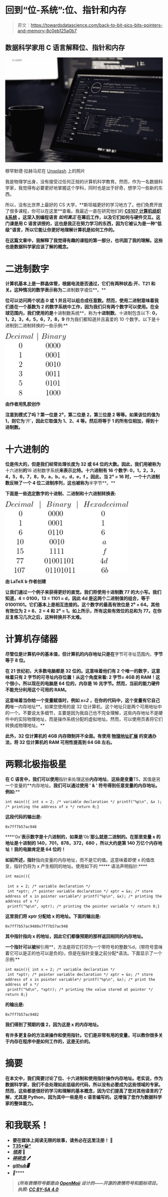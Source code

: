 # 回到“位-系统”:位、指针和内存

> 原文：<https://towardsdatascience.com/back-to-bit-sics-bits-pointers-and-memory-8c0eb125a0b7>

## 数据科学家用 C 语言解释位、指针和内存

![](img/f3978ba56492d32b407b1aa647ee1230.png)

穆罕默德·拉赫马尼在 [Unsplash](https://unsplash.com?utm_source=medium&utm_medium=referral) 上的照片

我是物理学出身，没有接受过任何正规的计算机科学教育。然而，作为一名数据科学家，我觉得有必要更好地掌握这个学科，同时也是出于好奇，想学习一些新的东西。

所以，没有比世界上最好的 CS 大学，**斯坦福更好的学习地方了。他们免费开放了很多课程，你可以在这里[](https://online.stanford.edu/free-courses)**查看。我最近一直在研究他们的 [**CS107 计算机组织&系统**](https://web.stanford.edu/class/archive/cs/cs107/cs107.1222/) **。**这深入到编程语言 ***如何真正*** 在幕后工作，以及它们如何与硬件交互。这门课是用 C 语言讲授的，这也是我正在努力学习的东西，因为它被认为是一种“低级”语言，所以它能让你更好地理解计算机是如何工作的。****

**在这篇文章中，我解释了我觉得有趣的课程的第一部分，也巩固了我的理解。这些也是数据科学家应该了解的概念。**

# **二进制数字**

**计算机基本上是一群晶体管，根据电流是否通过，它们有两种状态:开、T21 和关。这种情况的数学表示称为**二进制数字或位**。**

**位可以访问两个状态 **0** 或 **1** 并且可以组合成任意数。然而，使用二进制意味着我们是在一个基数为 2 的数字系统中工作，因为我们只有两个数字可以使用。在全球范围内，我们使用的是**十进制数系统**，称为**十进制数**。十进制包含以下: **0，1，2，3，4，5，6，7，8，9** 作为我们都知道并且喜爱的 10 个数字。以下是十进制到二进制转换的一些示例:**

**![](img/a10c57e279c678b5ab5500c37f9f5c75.png)**

**由作者用乳胶创作**

**注意到模式了吗？第一位是 2⁰，第二位是 2，第三位是 2 等等。如果该位的值为 1，则它为**‘开’**，因此它取值为 1、2、4 等。然后将等于 1 的所有位相加，得到十进制数。**

# **十六进制的**

**位是伟大的，但是我们经常处理长度为 32 或 64 位的大数。因此，我们用被称为**十六进制**的**16 进制数字系统**来表示比特。十六进制有 16 个数字: **0，1，2，3，4，5，6，7，8，9，a，b，c，d，e，f** 。因此，当 2⁴ = 16 时，一个十六进制数反映了一个 **4 位二进制序列**，这也被称为**半字节**。**

**下面是一些选定数字的十进制、二进制和十六进制转换表:**

**![](img/bd6a96775a73c23db3b0665e91ad8fdc.png)**

**由 LaTeX b 作者创建**

**让我们通过一个例子来获得更好的直觉。我们将使用十进制数 77 的大小写。我们知道，4 = 0100，13 = 1101 = d，因此 4d 是这两个二进制值的组合，等于 01001101。它们基本上是相互连接的。这个数字的最高有效位是 2⁶ = 64。其他有效位为 2 = 8、2 = 4 和 2⁰ = 1。如上所示，所有这些有效位的总和为 77。在你反复练习几次之后，这种转换并不太难。**

# **计算机存储器**

**尽管位是计算机中的基本值，但计算机的内存地址只是在**字节可寻址范围内，**字节等于 8 位。**

**在 21 世纪初，大多数电脑都是 32 位的。这意味着他们有 2 个唯一的数字，这意味着只有 **2 字节的可寻址内存位置**！从这个角度来看: **2 字节= 4GB 的 RAM！这个很小，所以现在的电脑是 64 位的，内存是 16 兆字节。然而，当前的能力硬件不能充分利用这个可用的 RAM。****

**这意味着当你给一个变量赋值时，例如 ***x=2*** ，在你的代码中，这个变量有它自己的**唯一内存地址**。如果您使用的是 32 位计算机，这个地址只是两个可用地址中的一个。不要说太多细节，主要是因为我自己也不完全理解，这些内存地址不是硬件中的实际物理地址，而是操作系统分配的虚拟地址。然而，可以使用页表将它们转换成物理地址。**

**此外，32 位计算机的 4GB 内存限制并不全面。有使用 [**物理地址扩展**](https://en.wikipedia.org/wiki/Physical_Address_Extension) 的变通办法，将 32 位计算机的 RAM 可用性提高到 64 GB 左右。**

# **两颗北极指极星**

**在 C 语言中，我们可以使用**指针来处理这些**内存地址**。**这些是变量**T5，其值是另一个变量的**内存地址。**我们可以通过使用 **' & '** 符号得到任意变量的内存地址。例如:****

```
int main(){ int x = 2; /* variable declaration */ printf("%p\n", &x ); /* printing the address of x */ return 0;}
```

**这段代码的输出是:**

```
0x7ff7b57ac948
```

****‘0x’**表示数字是十六进制的，如果是**‘0b’**那么就是二进制的。在那里变量 x 的地址是十进制的 **140，701，878，372，680** ，所以大约是第 140 万亿个内存地址！我的电脑肯定是 64 位的！**

**如前所述，指针**指向变量的内存地址，而不是它的值。这意味着即使 x 的值改变，指针仍将为 x 产生相同的地址。使用如下的 ***** 语法声明指针:****

```
int main(){

 int x = 2; /* variable declaration */
 int *xptr; /* pointer variable declaration */ xptr = &x; /* store address of x in pointer variable*/ printf("%p\n", &x); /* printing the address of x */
 printf("%p\n", xptr); /* printing the pointer variable */ return 0;}
```

**这里我们将 **xptr** 分配给 **x** 的地址。下面的输出是:**

```
0x7ff7b57ac9480x7ff7b57ac948
```

**其中指针指向 x 的地址，因此它们都像预期的那样返回相同的内存地址。**

**一个指针可以被**解引用**，方法是将它打印为一个带符号的整数%d，(带符号意味着它可以是正的也可以是负的)，但是在指针变量之前分配*语法。下面显示了一个示例:**

```
int main(){ int x = 2; /* variable declaration */
 int *xptr; /* pointer variable declaration */ xptr = &x; /* store address of x in pointer variable*/ printf("%p\n", &x); /* print the address of x */
 printf("%d\n", *xptr); /* printing the value stored at pointer */ return 0;}
```

**的输出是:**

```
0x7ff7b57ac9482
```

**我们得到了预期的值 2，因为这是 x 的内存地址。**

**有许多更复杂的方法来操作和使用指针。它们是非常有用的变量，可以教你很多关于内存在程序中是如何工作的，这是无价的。**

# **摘要**

**在本文中，我们简要讨论了位、十六进制和使用指针操作内存地址。老实说，作为数据科学家，我们不会处理如此低级的代码，所以没有必要成为这些领域的专家。然而，这些都是很好的学习和理解的基本概念，因为它们提高了您对其他语言的了解，尤其是 Python，因为其中一些是用 c 语言编写的。这增强了您作为数据科学家的整体能力。**

# **和我联系！**

*   **要在媒体上阅读无限的故事，请务必在这里注册！ 💜**
*   **[T35*😀*](/subscribe/@egorhowell)**
*   **[*领英*](https://www.linkedin.com/in/egor-howell-092a721b3/) 👔**
*   **[*碎碎念*](https://twitter.com/EgorHowell) 🖊**
*   **[*github*](https://github.com/egorhowell)*🖥***
*   ***[](https://www.kaggle.com/egorphysics)**🏅*****

> *****(所有表情符号都是由 [OpenMoji](https://openmoji.org/) 设计的——开源的表情符号和图标项目。执照: [CC BY-SA 4.0](https://creativecommons.org/licenses/by-sa/4.0/#)*****